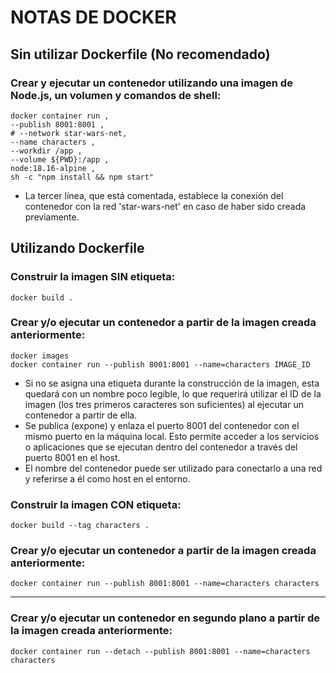 # NOTAS DE DOCKER

## Sin utilizar Dockerfile (No recomendado)

### Crear y ejecutar un contenedor utilizando una imagen de Node.js, un volumen y comandos de shell:
```
docker container run ,
--publish 8001:8001 ,
# --network star-wars-net,
--name characters ,
--workdir /app ,
--volume ${PWD}:/app ,
node:18.16-alpine ,
sh -c "npm install && npm start"
```
* La tercer línea, que está comentada, establece la conexión del contenedor con la red 'star-wars-net' en caso de haber sido creada previamente.

## Utilizando Dockerfile

### Construir la imagen SIN etiqueta:
```
docker build .
```
### Crear y/o ejecutar un contenedor a partir de la imagen creada anteriormente:
```
docker images
docker container run --publish 8001:8001 --name=characters IMAGE_ID
```
* Si no se asigna una etiqueta durante la construcción de la imagen, esta quedará con un nombre poco legible, lo que requerirá utilizar el ID de la imagen (los tres primeros caracteres son suficientes) al ejecutar un contenedor a partir de ella.
* Se publica (expone) y enlaza el puerto 8001 del contenedor con el mismo puerto en la máquina local. Esto permite acceder a los servicios o aplicaciones que se ejecutan dentro del contenedor a través del puerto 8001 en el host.
* El nombre del contenedor puede ser utilizado para conectarlo a una red y referirse a él como host en el entorno.

### Construir la imagen CON etiqueta:
```
docker build --tag characters .
```
### Crear y/o ejecutar un contenedor a partir de la imagen creada anteriormente:
```
docker container run --publish 8001:8001 --name=characters characters
```
<hr/>

### Crear y/o ejecutar un contenedor en segundo plano a partir de la imagen creada anteriormente:
```
docker container run --detach --publish 8001:8001 --name=characters characters
```